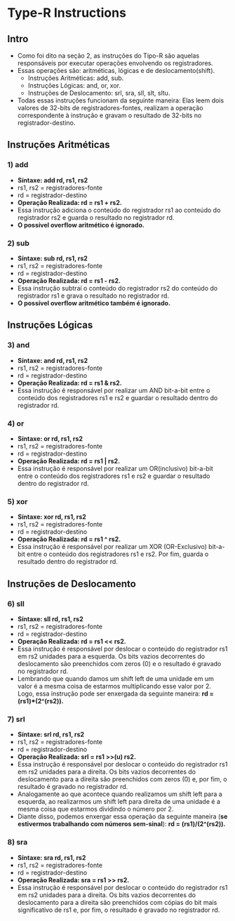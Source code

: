 # Type-R Instructions

## Intro
* Como foi dito na seção 2, as instruções do Tipo-R são aquelas responsáveis por executar operações envolvendo os registradores.
* Essas operações são: aritméticas, lógicas e de deslocamento(shift).
  * Instruções Aritméticas: add, sub.
  * Instruções Lógicas: and, or, xor.
  * Instruções de Deslocamento: srl, sra, sll, slt, sltu.
* Todas essas instruções funcionam da seguinte maneira: Elas leem dois valores de 32-bits de registradores-fontes, realizam a operação correspondente à instrução e gravam o resultado de 32-bits no registrador-destino.

## Instruções Aritméticas
### 1) add
* __Síntaxe: add rd, rs1, rs2__
* rs1, rs2 = registradores-fonte
* rd = registrador-destino
* __Operação Realizada: rd = rs1 + rs2.__
* Essa instrução adiciona o conteúdo do registrador rs1 ao conteúdo do registrador rs2 e guarda o resultado no registrador rd.
* __O possível overflow aritmético é ignorado.__

### 2) sub
* __Síntaxe: sub rd, rs1, rs2__
* rs1, rs2 = registradores-fonte
* rd = registrador-destino
* __Operação Realizada: rd = rs1 - rs2.__
* Essa instrução subtraí o conteúdo do registrador rs2 do conteúdo do registrador rs1 e grava o resultado no registrador rd.
* __O possível overflow aritmético também é ignorado.__


## Instruções Lógicas
### 3) and
* __Síntaxe: and rd, rs1, rs2__
* rs1, rs2 = registradores-fonte
* rd = registrador-destino
* __Operação Realizada: rd = rs1 & rs2.__
* Essa instrução é responsável por realizar um AND bit-a-bit entre o conteúdo dos registradores rs1 e rs2 e guardar o resultado dentro do registrador rd.

### 4) or
* __Síntaxe: or rd, rs1, rs2__
* rs1, rs2 = registradores-fonte
* rd = registrador-destino
* __Operação Realizada: rd = rs1 | rs2.__
* Essa instrução é responsável por realizar um OR(inclusivo) bit-a-bit entre o conteúdo dos registradores rs1 e rs2 e guardar o resultado dentro do registrador rd.

### 5) xor
* __Síntaxe: xor rd, rs1, rs2__
* rs1, rs2 = registradores-fonte
* rd = registrador-destino
* __Operação Realizada: rd = rs1 ^ rs2.__
* Essa instrução é responsável por realizar um XOR (OR-Exclusivo) bit-a-bit entre o conteúdo dos registradores rs1 e rs2. Por fim, guarda o resultado dentro do registrador rd.


## Instruções de Deslocamento
### 6) sll
* __Síntaxe: sll rd, rs1, rs2__
* rs1, rs2 = registradores-fonte
* rd = registrador-destino
* __Operação Realizada: rd = rs1 << rs2.__
* Essa instrução é responsável por deslocar o conteúdo do registrador rs1 em rs2 unidades para a esquerda. Os bits vazios decorrentes do deslocamento são preenchidos com zeros (0) e o resultado é gravado no registrador rd.
* Lembrando que quando damos um shift left de uma unidade em um valor é a mesma coisa de estarmos multiplicando esse valor por 2.
 Logo, essa instrução pode ser enxergada da seguinte maneira: __rd = (rs1)*(2^(rs2)).__
 
### 7) srl
* __Síntaxe: srl rd, rs1, rs2__
* rs1, rs2 = registradores-fonte
* rd = registrador-destino
* __Operação Realizada: srl = rs1 >>(u) rs2.__
* Essa instrução é responsável por deslocar o conteúdo do registrador rs1 em rs2 unidades para a direita. Os bits vazios decorrentes do deslocamento para a direita são preenchidos com zeros (0) e, por fim, o resultado é gravado no registrador rd.
* Analogamente ao que acontece quando realizamos um shift left para a esquerda, ao realizarmos um shift left para direita de uma unidade é a mesma coisa que estarmos dividindo o número por 2.
* Diante disso, podemos enxergar essa operação da seguinte maneira (__se estivermos trabalhando com números sem-sinal__): __rd = (rs1)/(2^(rs2)).__

### 8) sra
* __Síntaxe: sra rd, rs1, rs2__
* rs1, rs2 = registradores-fonte
* rd = registrador-destino
* __Operação Realizada: sra = rs1 >> rs2.__
* Essa instrução é responsável por deslocar o conteúdo do registrador rs1 em rs2 unidades para a direita. Os bits vazios decorrentes do deslocamento para a direita são preenchidos com cópias do bit mais significativo de rs1 e, por fim, o resultado é gravado no registrador rd.
